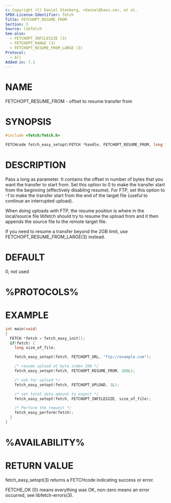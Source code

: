 ```yaml
---
c: Copyright (C) Daniel Stenberg, <daniel@haxx.se>, et al.
SPDX-License-Identifier: fetch
Title: FETCHOPT_RESUME_FROM
Section: 3
Source: libfetch
See-also:
  - FETCHOPT_INFILESIZE (3)
  - FETCHOPT_RANGE (3)
  - FETCHOPT_RESUME_FROM_LARGE (3)
Protocol:
  - All
Added-in: 7.1
---
```


# NAME

FETCHOPT_RESUME_FROM - offset to resume transfer from

# SYNOPSIS

~~~c
#include <fetch/fetch.h>

FETCHcode fetch_easy_setopt(FETCH *handle, FETCHOPT_RESUME_FROM, long from);
~~~

# DESCRIPTION

Pass a long as parameter. It contains the offset in number of bytes that you
want the transfer to start from. Set this option to 0 to make the transfer
start from the beginning (effectively disabling resume). For FTP, set this
option to -1 to make the transfer start from the end of the target file
(useful to continue an interrupted upload).

When doing uploads with FTP, the resume position is where in the local/source
file libfetch should try to resume the upload from and it then appends the
source file to the remote target file.

If you need to resume a transfer beyond the 2GB limit, use
FETCHOPT_RESUME_FROM_LARGE(3) instead.

# DEFAULT

0, not used

# %PROTOCOLS%

# EXAMPLE

~~~c
int main(void)
{
  FETCH *fetch = fetch_easy_init();
  if(fetch) {
    long size_of_file;

    fetch_easy_setopt(fetch, FETCHOPT_URL, "ftp://example.com");

    /* resume upload at byte index 200 */
    fetch_easy_setopt(fetch, FETCHOPT_RESUME_FROM, 200L);

    /* ask for upload */
    fetch_easy_setopt(fetch, FETCHOPT_UPLOAD, 1L);

    /* set total data amount to expect */
    fetch_easy_setopt(fetch, FETCHOPT_INFILESIZE, size_of_file);

    /* Perform the request */
    fetch_easy_perform(fetch);
  }
}
~~~

# %AVAILABILITY%

# RETURN VALUE

fetch_easy_setopt(3) returns a FETCHcode indicating success or error.

FETCHE_OK (0) means everything was OK, non-zero means an error occurred, see
libfetch-errors(3).
